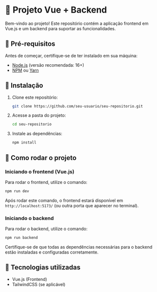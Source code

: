 # 🚀 Projeto Vue + Backend

Bem-vindo ao projeto! Este repositório contém a aplicação frontend em Vue.js e um backend para suportar as funcionalidades.

## 📌 Pré-requisitos
Antes de começar, certifique-se de ter instalado em sua máquina:

- [Node.js](https://nodejs.org/) (versão recomendada: 16+)
- [NPM](https://www.npmjs.com/) ou [Yarn](https://yarnpkg.com/)

## 🔧 Instalação

1. Clone este repositório:
   ```bash
   git clone https://github.com/seu-usuario/seu-repositorio.git
   ```
2. Acesse a pasta do projeto:
   ```bash
   cd seu-repositorio
   ```
3. Instale as dependências:
   ```bash
   npm install
   ```

## 🚀 Como rodar o projeto

### Iniciando o frontend (Vue.js)

Para rodar o frontend, utilize o comando:
```bash
npm run dev
```
Após rodar este comando, o frontend estará disponível em `http://localhost:5173/` (ou outra porta que aparecer no terminal).

### Iniciando o backend

Para rodar o backend, utilize o comando:
```bash
npm run backend
```
Certifique-se de que todas as dependências necessárias para o backend estão instaladas e configuradas corretamente.

## 🎯 Tecnologias utilizadas

- Vue.js (Frontend)
- TailwindCSS (se aplicável)








